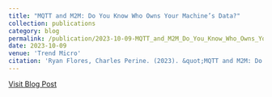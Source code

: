 ```yaml
---
title: "MQTT and M2M: Do You Know Who Owns Your Machine’s Data?"
collection: publications
category: blog
permalink: /publication/2023-10-09-MQTT_and_M2M_Do_You_Know_Who_Owns_Your_Machines_Data
date: 2023-10-09
venue: 'Trend Micro'
citation: 'Ryan Flores, Charles Perine. (2023). &quot;MQTT and M2M: Do You Know Who Owns Your Machine’s Data?.&quot; <i>Trend Micro</i>.'
---
```

[Visit Blog Post](https://www.trendmicro.com/vinfo/us/security/news/internet-of-things/mqtt-and-m2m-do-you-know-who-owns-your-machines-data)
